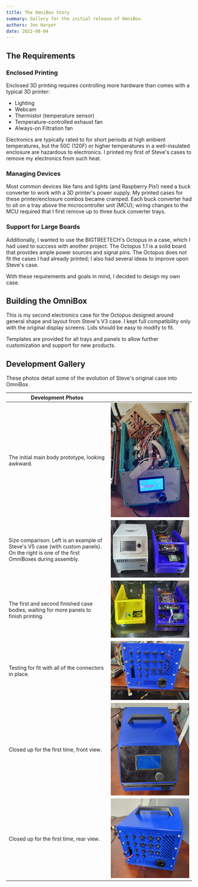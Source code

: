```yaml
---
title: The OmniBox Story
summary: Gallery for the initial release of OmniBox.
authors: Jon Harper
date: 2022-08-04
---
```


## The Requirements

### Enclosed Printing

Enclosed 3D printing requires controlling more hardware than comes with a typical 3D printer:

- Lighting
- Webcam
- Thermistor (temperature sensor)
- Temperature-controlled exhaust fan
- Always-on Filtration fan

Electronics are typically rated to for short periods at high ambient temperatures, but the 50C (120F) or higher temperatures in a well-insulated enclosure are hazardous to electronics. I printed my first of Steve's cases to remove my electronics from such heat.

### Managing Devices

Most common devices like fans and lights (and Raspberry Pis!) need a buck converter to work with a 3D printer's power supply. My printed cases for these printer/enclosure combos became cramped. Each buck converter had to sit on a tray above the microcontroller unit (MCU); wiring changes to the MCU required that I first remove up to three buck converter trays.

### Support for Large Boards

Additionally, I wanted to use the BIGTREETECH's Octopus in a case, which I had used to success with another project. The Octopus 1.1 is a solid board that provides ample power sources and signal pins. The Octopus does not fit the cases I had already printed; I also had several ideas to improve upon Steve's case.

With these requirements and goals in mind, I decided to design my own case.

## Building the OmniBox

This is my second electronics case for the Octopus designed around general shape and layout from Steve's V3 case. I kept full compatibility only with the original display screens. Lids should be easy to modify to fit.

Templates are provided for all trays and panels to allow further customization and support for new products.

## Development Gallery

These photos detail some of the evolution of Steve's original case into OmniBox.

| Development Photos |   |
|--------------------|---|
| The initial main body prototype, looking awkward. | [![original prototype][6]][6] |
| Size comparison: Left is an example of Steve's V5 case (with custom panels). On the right is one of the first OmniBoxes during assembly. | [![size comparison][5]][5] |
| The first and second finished case bodies, waiting for more panels to finish printing. | [![one and two][4]][4] |
| Testing for fit with all of the connectors in place. | [![finished rear panel][3]][3] |
| Closed up for the first time, front view. | [![closed up, front][2]][2] |
| Closed up for the first time, rear view. | [![closed up, front][1]][1] |

[1]:  ../img/gallery/closed_up.jpg
[2]:  ../img/gallery/front_view.jpg
[3]:  ../img/gallery/finished_rear.jpg
[4]:  ../img/gallery/one_and_two.jpg
[5]:  ../img/gallery/size_comparison.jpg
[6]:  ../img/gallery/prototype.jpg